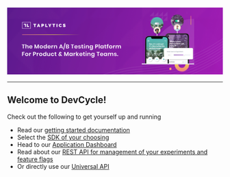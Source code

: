 [![header image](tl-banner.png)](https://app.devCycle.com)

--- 

## Welcome to DevCycle!

Check out the following to get yourself up and running

* Read our [getting started documentation](https://docs.taplytics.com/)
* Select the [SDK of your choosing](https://docs.taplytics.com/docs/starting-with-taplytics)
* Head to our [Application Dashboard](https://taplytics.com/) 
* Read about our [REST API for management of your experiments and feature flags](https://docs.taplytics.com/reference/introduction) 
* Or directly use our [Universal API](https://universal-docs.taplytics.com/)

